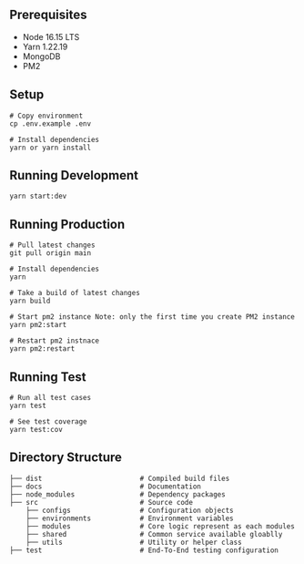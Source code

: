 ## Prerequisites

- Node 16.15 LTS
- Yarn 1.22.19
- MongoDB
- PM2

## Setup

	# Copy environment
    cp .env.example .env

	# Install dependencies
    yarn or yarn install

## Running Development

    yarn start:dev

## Running Production

	# Pull latest changes
    git pull origin main

	# Install dependencies
    yarn

	# Take a build of latest changes
    yarn build

	# Start pm2 instance Note: only the first time you create PM2 instance
    yarn pm2:start

	# Restart pm2 instnace
    yarn pm2:restart

## Running Test

	# Run all test cases
    yarn test

	# See test coverage
    yarn test:cov

## Directory Structure

    ├── dist                        # Compiled build files
    ├── docs                        # Documentation
    ├── node_modules                # Dependency packages
    ├── src                         # Source code
        ├── configs                 # Configuration objects
        ├── environments            # Environment variables
        ├── modules                 # Core logic represent as each modules
        ├── shared                  # Common service available gloablly
        ├── utils                   # Utility or helper class
    ├── test                        # End-To-End testing configuration
